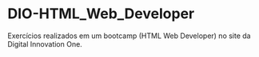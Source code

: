 # DIO-HTML_Web_Developer
Exercícios realizados em um bootcamp (HTML Web Developer) no site da Digital Innovation One.
